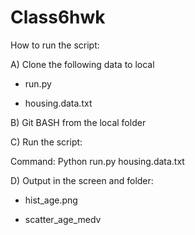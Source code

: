 # Class6hwk
How to run the script:

A) Clone the following data to local
   
   - run.py
   
   - housing.data.txt

B) Git BASH from the local folder

C) Run the script:
   
   Command: Python run.py housing.data.txt

D) Output in the screen and folder:
   
   - hist_age.png
   
   - scatter_age_medv
